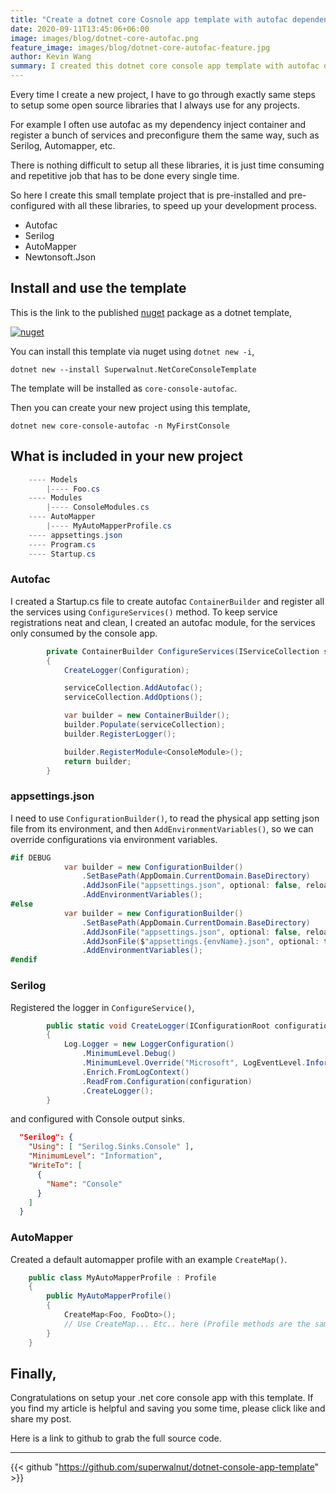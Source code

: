 ```yaml
---
title: "Create a dotnet core Cosnole app template with autofac dependency injections"
date: 2020-09-11T13:45:06+06:00
image: images/blog/dotnet-core-autofac.png
feature_image: images/blog/dotnet-core-autofac-feature.jpg
author: Kevin Wang
summary: I created this dotnet core console app template with autofac dependency injection configure, this would save your precious time for some repetitive job everytime setting up a new project. Install via nuget, if you like the work please share with your mates.
---
```


Every time I create a new project, I have to go through exactly same steps to setup some open source libraries that I always use for any projects.

For example I often use autofac as my dependency inject container and register a bunch of services and preconfigure them the same way, such as Serilog, Automapper, etc.

There is nothing difficult to setup all these libraries, it is just time consuming and repetitive job that has to be done every single time.

So here I create this small template project that is pre-installed and pre-configured with all these libraries, to speed up your development process.

- Autofac
- Serilog
- AutoMapper
- Newtonsoft.Json

## Install and use the template

This is the link to the published [nuget]((https://www.nuget.org/packages/Superwalnut.NetCoreConsoleTemplate/)) package as a dotnet template,

[![nuget](https://www.mrkevin.wang/images/blog/nuget-logo.png)](https://www.nuget.org/packages/Superwalnut.NetCoreConsoleTemplate/)

You can install this template via nuget using `dotnet new -i`,

```shell
dotnet new --install Superwalnut.NetCoreConsoleTemplate
```

The template will be installed as `core-console-autofac`.

Then you can create your new project using this template,

```shell
dotnet new core-console-autofac -n MyFirstConsole
```

## What is included in your new project

```c#
    ---- Models
        |---- Foo.cs
    ---- Modules
        |---- ConsoleModules.cs
    ---- AutoMapper
        |---- MyAutoMapperProfile.cs
    ---- appsettings.json
    ---- Program.cs
    ---- Startup.cs
```

### Autofac

I created a Startup.cs file to create autofac `ContainerBuilder` and register all the services using `ConfigureServices()` method. To keep service registrations neat and clean, I created an autofac module, for the services only consumed by the console app. 

<script src="https://gist.github.com/superwalnut/c39f7bc8bf3beb805d0447e383c782d6.js"></script>

```c#
        private ContainerBuilder ConfigureServices(IServiceCollection serviceCollection)
        {
            CreateLogger(Configuration);

            serviceCollection.AddAutofac();
            serviceCollection.AddOptions();

            var builder = new ContainerBuilder();
            builder.Populate(serviceCollection);
            builder.RegisterLogger();

            builder.RegisterModule<ConsoleModule>();
            return builder;
        }
```

### appsettings.json

I need to use `ConfigurationBuilder()`, to read the physical app setting json file from its environment, and then `AddEnvironmentVariables()`, so we can override configurations via environment variables.

```c#
#if DEBUG
            var builder = new ConfigurationBuilder()
                .SetBasePath(AppDomain.CurrentDomain.BaseDirectory)
                .AddJsonFile("appsettings.json", optional: false, reloadOnChange: true)
                .AddEnvironmentVariables();
#else
            var builder = new ConfigurationBuilder()
                .SetBasePath(AppDomain.CurrentDomain.BaseDirectory)
                .AddJsonFile("appsettings.json", optional: false, reloadOnChange: true)
                .AddJsonFile($"appsettings.{envName}.json", optional: true)
                .AddEnvironmentVariables();
#endif
```

### Serilog

Registered the logger in `ConfigureService()`, 

```c#
        public static void CreateLogger(IConfigurationRoot configuration)
        {
            Log.Logger = new LoggerConfiguration()
                .MinimumLevel.Debug()
                .MinimumLevel.Override("Microsoft", LogEventLevel.Information)
                .Enrich.FromLogContext()
                .ReadFrom.Configuration(configuration)
                .CreateLogger();
        }
```

and configured with Console output sinks.

```json
  "Serilog": {
    "Using": [ "Serilog.Sinks.Console" ],
    "MinimumLevel": "Information",
    "WriteTo": [
      {
        "Name": "Console"
      }
    ]
  }
```

### AutoMapper

Created a default automapper profile with an example `CreateMap()`.

```c#
    public class MyAutoMapperProfile : Profile
    {
        public MyAutoMapperProfile()
        {
            CreateMap<Foo, FooDto>();
            // Use CreateMap... Etc.. here (Profile methods are the same as configuration methods)
        }
    }
```

## Finally,
Congratulations on setup your .net core console app with this template.
If you find my article is helpful and saving you some time, please click like and share my post.

Here is a link to github to grab the full source code.

---

{{< github "https://github.com/superwalnut/dotnet-console-app-template" >}}
